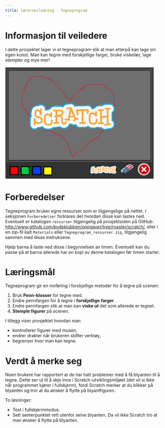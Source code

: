 ```yaml
---
title: Lærerveiledning - Tegneprogram
---
```


# Informasjon til veiledere

I dette prosjektet lager vi et tegneprogram slik at man etterpå kan
lage sin egen kunst. Man kan tegne med forskjellige farger, bruke
viskelær, lage stempler og mye mer!

![](tegneprogram.png)

# Forberedelser

Tegneprogram bruker egne ressurser som er tilgjengelige på nettet. I
seksjonen `Forberedelser` forklares det hvordan disse kan lastes
ned. Eventuelt er katalogen `ressurser` tilgjengelig på prosjektsiden
på GitHub:
<http://www.github.com/kodeklubben/oppgaver/tree/master/scratch/>,
eller i en zip-fil kalt `Materials` eller
`Tegneprogram_ressurser.zip`, tilgjengelig sammen med disse
instruksene.

Hjelp barna å laste ned disse i begynnelsen av timen. Eventuelt kan du
passe på at barna allerede har en kopi av denne katalogen før timen
starter.

# Læringsmål

Tegneprogram gir en innføring i forskjellige metoder for å tegne på
scenen:

1. Bruk __Penn-klosser__ for tegne med.
2. Endre pennfargen for å tegne i __forskjellige farger__.
3. Endre pennfargen slik at man kan __viske ut__ det som allerede er tegnet.
4. __Stemple figurer__ på scenen.

I tillegg viser prosjektet hvordan man

+ kontrollerer figurer med musen,
+ endrer drakter når brukeren skifter verktøy,
+ begrenser hvor man kan tegne.

# Verdt å merke seg

Noen brukere har rapportert at de har hatt problemer med å få blyanten
til å tegne. Dette ser ut til å skje inne i Scratch-utviklingsmiljøet
(det vil si ikke når programmet kjører i fullskjerm), fordi Scratch
merker at du klikker på blyanten og tror at du ønsker å flytte på
blyantfiguren.

To løsninger:

+ Test i fullskjermmodus.
+ Sett senterpunktet rett utenfor selve blyanten. Da vil ikke Scratch
tro at man ønsker å flytte på blyanten.
